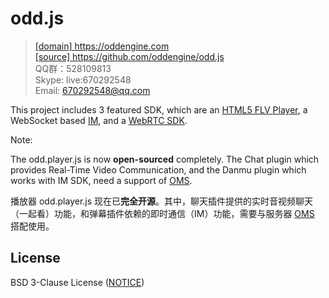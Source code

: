 ﻿# odd.js

> [[domain] <https://oddengine.com>](https://oddengine.com)  
> [[source] <https://github.com/oddengine/odd.js>](https://github.com/oddengine/odd.js)  
> QQ群：528109813  
> Skype: live:670292548  
> Email: 670292548@qq.com  

This project includes 3 featured SDK, which are an [HTML5 FLV Player](https://oddengine.com/document/player.html), a WebSocket based [IM](https://oddengine.com/document/rtc-sdk.html), and a [WebRTC SDK](https://oddengine.com/document/im-sdk.html).

Note:  

The odd.player.js is now **open-sourced** completely. The Chat plugin which provides Real-Time Video Communication, and the Danmu plugin which works with IM SDK, need a support of [OMS](https://github.com/oddengine/oms).

播放器 odd.player.js 现在已**完全开源**。其中，聊天插件提供的实时音视频聊天（一起看）功能，和弹幕插件依赖的即时通信（IM）功能，需要与服务器 [OMS](https://github.com/oddengine/oms) 搭配使用。

## License

BSD 3-Clause License ([NOTICE](https://github.com/oddengine/odd.js/blob/master/NOTICE))
